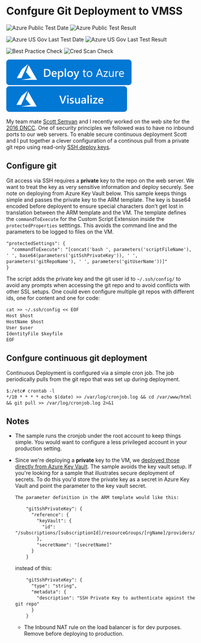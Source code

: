 # Confgure Git Deployment to VMSS

![Azure Public Test Date](https://azurequickstartsservice.blob.core.windows.net/badges/201-vmss-ubuntu-web-gitpull/PublicLastTestDate.svg)
![Azure Public Test Result](https://azurequickstartsservice.blob.core.windows.net/badges/201-vmss-ubuntu-web-gitpull/PublicDeployment.svg)

![Azure US Gov Last Test Date](https://azurequickstartsservice.blob.core.windows.net/badges/201-vmss-ubuntu-web-gitpull/FairfaxLastTestDate.svg)
![Azure US Gov Last Test Result](https://azurequickstartsservice.blob.core.windows.net/badges/201-vmss-ubuntu-web-gitpull/FairfaxDeployment.svg)

![Best Practice Check](https://azurequickstartsservice.blob.core.windows.net/badges/201-vmss-ubuntu-web-gitpull/BestPracticeResult.svg)
![Cred Scan Check](https://azurequickstartsservice.blob.core.windows.net/badges/201-vmss-ubuntu-web-gitpull/CredScanResult.svg)

[![Deploy To Azure](https://raw.githubusercontent.com/Azure/azure-quickstart-templates/master/1-CONTRIBUTION-GUIDE/images/deploytoazure.svg?sanitize=true)]("https://portal.azure.com/#create/Microsoft.Template/uri/https%3A%2F%2Fraw.githubusercontent.com%2FAzure%2Fazure-quickstart-templates%2Fmaster%2F201-vmss-ubuntu-web-gitpull%2Fazuredeploy.json")
[![Visualize](https://raw.githubusercontent.com/Azure/azure-quickstart-templates/master/1-CONTRIBUTION-GUIDE/images/visualizebutton.svg?sanitize=true)]("http://armviz.io/#/?load=https%3A%2F%2Fraw.githubusercontent.com%2FAzure%2Fazure-quickstart-templates%2Fmaster%2F201-vmss-ubuntu-web-gitpull%2Fazuredeploy.json")

My team mate [Scott Semyan](http://github.com//ssemyan) and I recently worked on
the web site for the [2016 DNCC](http://demconvention.com). One of security
principles we followed was to have no inbound ports to our web servers. To
enable secure continuous deployment Scott and I put together a clever
configuration of a continous pull from a private git repo using read-only
[SSH deploy keys](https://gist.github.com/zhujunsan/a0becf82ade50ed06115).

## Configure git

Git access via SSH requires a **private** key to the repo on the web server. We
want to treat the key as very sensitive information and deploy securely. See
note on deploying from Azure Key Vault below. This sample keeps things simple
and passes the private key to the ARM template. The key is base64 encoded before
deployent to ensure special characters don't get lost in translation between the
ARM template and the VM. The template defines the `commandToExecute` for the
Custom Script Extension inside the `protectedProperties` setttings. This avoids
the command line and the parameters to be logged to files on the VM.

```
"protectedSettings": {
  "commandToExecute": "[concat('bash ', parameters('scriptFileName'), ' ', base64(parameters('gitSshPrivateKey')), ' ', parameters('gitRepoName'), ' ', parameters('gitUserName'))]"
}
```

The script adds the private key and the git user id to `~/.ssh/config/` to avoid
any prompts when accessing the git repo and to avoid conflicts with other SSL
setups. One could even configure multiple git repos with different ids, one for
content and one for code:

```
cat >> ~/.ssh/config << EOF
Host $host
HostName $host
User $user
IdentityFile $keyfile
EOF
```

## Confgure continuous git deployment

Continuous Deployment is configured via a simple cron job. The job periodically
pulls from the git repo that was set up during deployment.

```
$:/etc# crontab -l
*/10 * * * * echo $(date) >> /var/log/cronjob.log && cd /var/www/html && git pull >> /var/log/cronjob.log 2>&1
```

## Notes

- The sample runs the cronjob under the root account to keep things simple. You
  would want to configure a less privileged account in your production setting.

- Since we're deploying a **private** key to the VM, we
  [deployed those directly from Azure Key Vault](https://azure.microsoft.com/en-us/documentation/articles/resource-manager-keyvault-parameter/).
  The sample avoids the key vault setup. If you're looking for a sample that
  illustrates secure deployment of secrets. To do this you'd store the private
  key as a secret in Azure Key Vault and point the parameter to the key vault
  secret.

      The parameter definition in the ARM template would like this:

  ```
      "gitSshPrivateKey": {
        "reference": {
          "keyVault": {
            "id": "/subscriptions/[subscriptionId]/resourceGroups/[rgName]/providers/Microsoft.KeyVault/vaults/[keyVaultName]"
          },
          "secretName": "[secretName]"
        }
      }
  ```

  instead of this:

  ```
      "gitSshPrivateKey": {
        "type": "string",
        "metadata": {
          "description": "SSH Private Key to authenticate against the git repo"
        }
      }
  ```

  - The Inbound NAT rule on the load balancer is for dev purposes. Remove before
    deploying to production.
